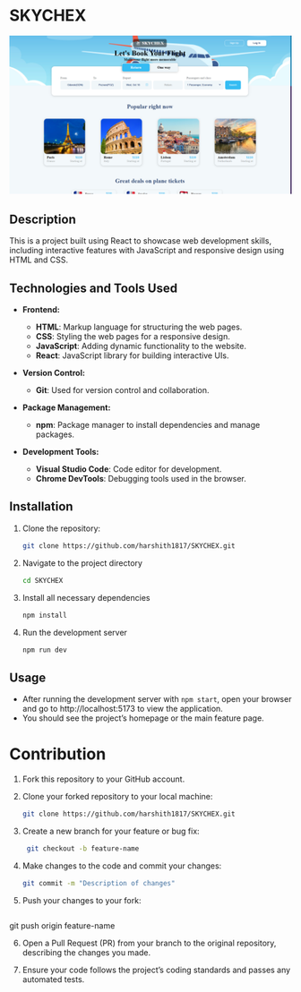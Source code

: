 # SKYCHEX

![SKYCHEX Screenshot](https://github.com/harshith1817/SKYCHEX/blob/main/src/assets/Screenshot.png)

## Description
This is a project built using React to showcase web development skills, including interactive features with JavaScript and responsive design using HTML and CSS.


## Technologies and Tools Used

- **Frontend:**
  - **HTML**: Markup language for structuring the web pages.
  - **CSS**: Styling the web pages for a responsive design.
  - **JavaScript**: Adding dynamic functionality to the website.
  - **React**: JavaScript library for building interactive UIs.
  
- **Version Control:**
  - **Git**: Used for version control and collaboration.

- **Package Management:**
  - **npm**: Package manager to install dependencies and manage packages.

- **Development Tools:**
  - **Visual Studio Code**: Code editor for development.
  - **Chrome DevTools**: Debugging tools used in the browser.


## Installation

1. Clone the repository:
   ```bash
   git clone https://github.com/harshith1817/SKYCHEX.git
   
2. Navigate to the project directory
   ```bash
   cd SKYCHEX

3. Install all necessary dependencies
   ```bash
   npm install

4. Run the development server
   ```bash
   npm run dev

## Usage
- After running the development server with `npm start`, open your browser and go to http://localhost:5173 to view the application.
- You should see the project’s homepage or the main feature page.

# Contribution
1. Fork this repository to your GitHub account.

2. Clone your forked repository to your local machine:
   ```bash
   git clone https://github.com/harshith1817/SKYCHEX.git

3. Create a new branch for your feature or bug fix:
   ```bash
    git checkout -b feature-name

4. Make changes to the code and commit your changes:
   ```bash
   git commit -m "Description of changes"

5. Push your changes to your fork:
   ```bash
git push origin feature-name

6. Open a Pull Request (PR) from your branch to the original repository, describing the changes you made.

7. Ensure your code follows the project’s coding standards and passes any automated tests.
